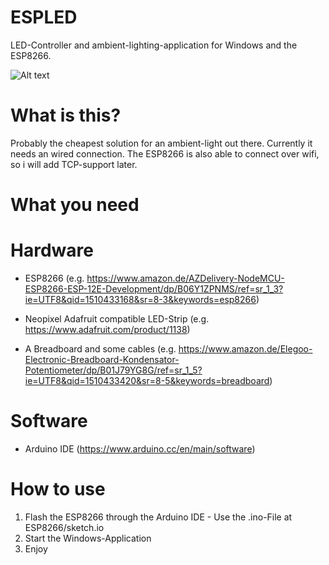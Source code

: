 # ESPLED
LED-Controller and ambient-lighting-application for Windows and the ESP8266.

![Alt text](Demo.gif?raw=true "Title")

# What is this?
Probably the cheapest solution for an ambient-light out there. Currently it needs an wired connection. The ESP8266 is also able to connect over wifi, so i will add TCP-support later.

# What you need

# Hardware
- ESP8266 (e.g. https://www.amazon.de/AZDelivery-NodeMCU-ESP8266-ESP-12E-Development/dp/B06Y1ZPNMS/ref=sr_1_3?ie=UTF8&qid=1510433168&sr=8-3&keywords=esp8266)

- Neopixel Adafruit compatible LED-Strip (e.g. https://www.adafruit.com/product/1138)

- A Breadboard and some cables (e.g. https://www.amazon.de/Elegoo-Electronic-Breadboard-Kondensator-Potentiometer/dp/B01J79YG8G/ref=sr_1_5?ie=UTF8&qid=1510433420&sr=8-5&keywords=breadboard)

# Software
- Arduino IDE (https://www.arduino.cc/en/main/software)


# How to use
1. Flash the ESP8266 through the Arduino IDE - Use the .ino-File at ESP8266/sketch.io
2. Start the Windows-Application
3. Enjoy
